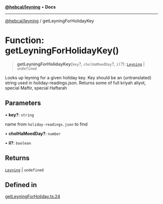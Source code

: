 [**@hebcal/leyning**](../README.md) • **Docs**

***

[@hebcal/leyning](../globals.md) / getLeyningForHolidayKey

# Function: getLeyningForHolidayKey()

> **getLeyningForHolidayKey**(`key`?, `cholHaMoedDay`?, `il`?): [`Leyning`](../type-aliases/Leyning.md) \| `undefined`

Looks up leyning for a given holiday key. Key should be an
(untranslated) string used in holiday-readings.json. Returns some
of full kriyah aliyot, special Maftir, special Haftarah

## Parameters

• **key?**: `string`

name from `holiday-readings.json` to find

• **cholHaMoedDay?**: `number`

• **il?**: `boolean`

## Returns

[`Leyning`](../type-aliases/Leyning.md) \| `undefined`

## Defined in

[getLeyningForHoliday.ts:24](https://github.com/hebcal/hebcal-leyning/blob/40b5eb1606b3ea086311ad0bbcf740bb6031ecb8/src/getLeyningForHoliday.ts#L24)
